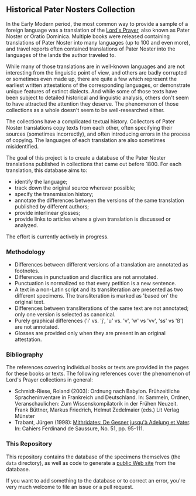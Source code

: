 ## Historical Pater Nosters Collection

In the Early Modern period, the most common way to provide a sample of a foreign language
was a translation of the [Lord's Prayer](https://en.wikipedia.org/wiki/Lord%27s_Prayer), also
known as Pater Noster or Oratio Dominica. Multiple books were released containing translations
of Pater Noster into many languages (up to 100 and even more), and travel reports often contained
translations of Pater Noster into the languages of the lands the author traveled to.

While many of those translations are in well-known languages and are not interesting from the
linguistic point of view, and others are badly corrupted or sometimes even made up, there are
quite a few which represent the earliest written attestations of the corresponding languages,
or demonstrate unique features of extinct dialects. And while some of those texts have been
subject to detailed historical and linguistic analysis, others don't seem to have attracted
the attention they deserve. The phenomenon of those collections as a whole doesn't seem to be
well-researched either.

The collections have a complicated textual history. Collectors of Pater Noster translations
copy texts from each other, often specifying their sources (sometimes incorrectly), and often
introducing errors in the process of copying. The languages of each translation are also
sometimes misidentified.

The goal of this project is to create a database of the Pater Noster translations published
in collections that came out before 1800. For each translation, this database aims to:
 * identify the language;
 * track down the original source wherever possible;
 * specify the transmission history;
 * annotate the differences between the versions of the same translation published by
different authors;
 * provide interlinear glosses;
 * provide links to articles where a given translation is discussed or analyzed.

The effort is currently actively in progress.

### Methodology

* Differences between different versions of a translation are annotated as footnotes.
* Differences in punctuation and diacritics are not annotated.
* Punctuation is normalized so that every petition is a new sentence.
* A text in a non-Latin script and its transliteration are presented as two different specimens.
  The transliteration is marked as 'based on' the original text.
* Differences between transliterations of the same text are not annotated; only one version
  is selected as canonical.
* Purely graphical differences ('i' vs. 'j', 'u' vs. 'v', 'w' vs 'vv', 'ss' vs 'ß') are not annotated.
* Glosses are provided only when they are present in an original attestation.

### Bibliography

The references covering individual books or texts are provided in the pages for these books or texts.
The following references cover the phenomenon of Lord's Prayer collections in general:

 * Schmidt-Riese, Roland (2003): Ordnung nach Babylon. Frühzeitliche Spracheninventare in Frankreich
   und Deutschland. In: Sammeln, Ordnen, Veranschaulichen: Zum Wissenskompilatorik in der Frühen Neuzeit.
   Frank Büttner, Markus Friedrich, Helmut Zedelmaier (eds.) Lit Verlag Münster
 * Trabant, Jürgen (1998): [Mithridates: De Gesner jusqu'à Adelung et Vater](https://www.jstor.org/stable/27758558). 
   In: Cahiers Ferdinand de Saussure, No. 51, pp. 95-111.

[//]: # (End of index.html)

### This Repository

This repository contains the database of the specimens themselves (the `data` directory),
as well as code to generate a [public Web site](https://paternosters.yole.page/) from the database.

If you want to add something to the database or to correct an error, you're very much welcome
to file an issue or a pull request.
